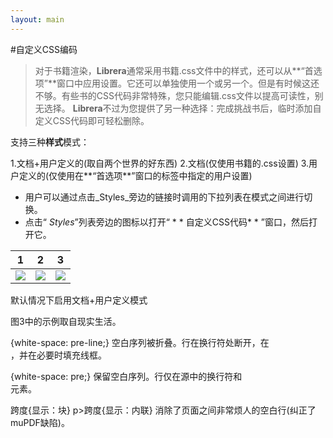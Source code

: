 ```yaml
---
layout: main
---
```


#自定义CSS编码

>对于书籍渲染，**Librera**通常采用书籍.css文件中的样式，还可以从**“首选项”**窗口中应用设置。它还可以单独使用一个或另一个。但是有时候这还不够。有些书的CSS代码非常特殊，您只能编辑.css文件以提高可读性，别无选择。 **Librera**不过为您提供了另一种选择：完成挑战书后，临时添加自定义CSS代码即可轻松删除。

支持三种**样式**模式：

1.文档+用户定义的(取自两个世界的好东西)
2.文档(仅使用书籍的.css设置)
3.用户定义的(仅使用在**“首选项**”窗口的标签中指定的用户设置)

* 用户可以通过点击_Styles_旁边的链接时调用的下拉列表在模式之间进行切换。
* 点击“ _Styles_”列表旁边的图标以打开“ * * 自定义CSS代码* * ”窗口，然后打开它。

|1|2|3|
|-|-|-|
|![](1.png)|![](2.png)|![](3.png)|

默认情况下启用文档+用户定义模式

图3中的示例取自现实生活。

{white-space: pre-line;}
空白序列被折叠。行在换行符处断开，在<br> ，并在必要时填充线框。

{white-space: pre;}
保留空白序列。行仅在源中的换行符和<br>元素。

跨度{显示：块}
p&gt;跨度{显示：内联}
消除了页面之间非常烦人的空白行(纠正了muPDF缺陷)。
